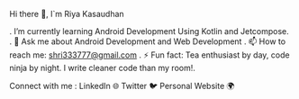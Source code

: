  Hi there 👋, I`m Riya Kasaudhan

. I’m currently learning Android Development Using Kotlin and Jetcompose.
. 💬 Ask me about Android Development and Web Development
. 📫 How to reach me: shri333777@gmail.com
. ⚡ Fun fact: Tea enthusiast by day, code ninja by night. I write cleaner code than my room!.

Connect with me :
LinkedIn 🌐
Twitter 🐦
Personal Website 🌍
